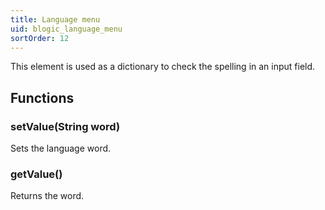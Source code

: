 ```yaml
---
title: Language menu
uid: blogic_language_menu
sortOrder: 12
---
```


This element is used as a dictionary to check the spelling in an input field.

## Functions

### setValue(String word)

Sets the language word.

### getValue()

Returns the word.

